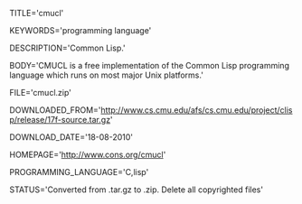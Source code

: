 
TITLE='cmucl'

KEYWORDS='programming language'

DESCRIPTION='Common Lisp.'

BODY='CMUCL is a free implementation of the Common Lisp programming language which runs on most major Unix platforms.'

FILE='cmucl.zip'

DOWNLOADED_FROM='http://www.cs.cmu.edu/afs/cs.cmu.edu/project/clisp/release/17f-source.tar.gz'

DOWNLOAD_DATE='18-08-2010'

HOMEPAGE='http://www.cons.org/cmucl'

PROGRAMMING_LANGUAGE='C,lisp'

STATUS='Converted from .tar.gz to .zip.
  Delete all copyrighted files'